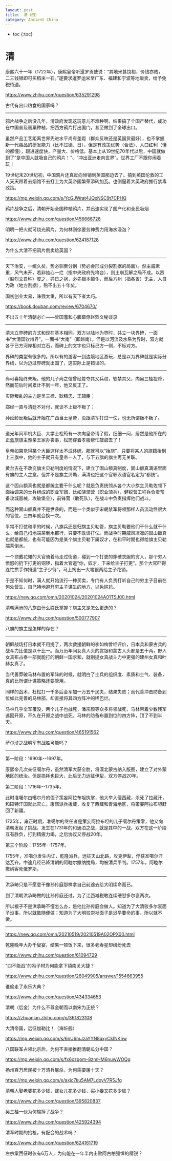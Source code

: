 ```yaml
---
layout: post
title:  清（四）
category: Ancient China 
---
```


* toc
{:toc}

# 清

康熙六十一年（1722年），康熙皇帝听暹罗贡使说：“其地米甚饶裕，价钱亦贱，二三钱银即可买稻米一石。”遂要求暹罗运米至广东、福建和宁波等地贩卖，给予免税待遇。

https://www.zhihu.com/question/635291298

古代有出口粮食的国家吗？

---

鸦片战争之后没几年，清政府发现这玩意儿不难种啊，结果搞了个国产替代，成功在中国普及罂粟种植，把西方鸦片打出国门，甚至做到了全球出口。

虽然产品工艺距离世界先进水平尚有差距（群众反映还是英国货最好），也不掌握新一代毒品的研发能力（比不过德、日），但是有政策优势（合法）、人口红利（懂的都懂），跟进速度快，产量大、价格低。基本上从19世纪70年代以后，中国就做到了“是中国人就吸自己的鸦片！”、“冲出亚洲走向世界”。世界工厂不跟你闹着玩！

19世纪末20世纪初，中国鸦片还真反向倾销到英国那边去了。搞到英国伦敦的工人天天顾着去烟馆不去打工为大英帝国繁荣添砖加瓦。也倒逼着大英政府推行禁毒政策。

https://mp.weixin.qq.com/s/YcGJWrat4JQxNSC9t7CPHQ

鸦片战争之后，清朝开始全国种植鸦片，并迅速实现了国产化和全民吸烟

https://www.zhihu.com/question/456666726

明明一把火就可烧光鸦片，为何林则徐要劳神费力用海水浸泡？

https://www.zhihu.com/question/624187128

为什么大清不把鸦片倒卖给英国？

---

天下治安，一统久矣，势必驯至分剖（势必会形成分裂割据的局面）。然主威素重，风气未开，若非抽心一烂（指中央政府先垮台），则土崩瓦解之局不成。以烈（赵烈文自称）度之，异日之祸，必先根本颠仆，而后方州（指各省）无主，人自为政（地方割据），殆不出五十年矣。

国初创业太易，诛戮太重，所以有天下者太巧。

https://book.douban.com/review/6704670/

不出五十年清朝必亡——曾国藩和心腹幕僚赵烈文秘谈录

---

清末立界碑的方式和现在基本相同。双方以陆地为界时，共立一块界碑，一面书“大清国钦州界”，一面书“大南”（即越南）。但是以河流及水系为界时，双方就各于已方河岸相对立石，而碑上的文字也只标己方一侧，不标对方。

界碑的类型有很多的。所以有的游客一到边境地区游玩，总是以为界碑就是实际分界线，以为迈过界碑就出国了，这实际上是错误的。

---

尚可喜始终未叛，他的儿子尚之信曾经篡夺其父兵权，软禁其父，向吴三桂投降，然而前后时间累计不到一年，他又反正了。

实际叛乱的主力是吴三桂、耿精忠、王辅臣；

郑经一直与清廷不对付，就谈不上叛不叛了；

孙延龄反叛后就开始在广西当土皇帝，没跟清军打过一仗，也无所谓叛不叛了。

---

道光年间军机大臣、大学士松筠有一次向皇帝请了假，细细一问，居然是他所在的正蓝旗旗主豫亲王家办丧事，松筠穿着孝服帮忙敲鼓去了！

皇帝如果觉得某个大臣这样太不成体统，那就可以“抬旗”，只要将某人的旗籍抬到上三旗中，他的主子就只有皇帝一人了，与下五旗的旗主再无关联。

黄台吉在不改变旗主贝勒制度的情况下，建立了固山额真制度，固山额真满语里面有旗的主人之意，但并不是旗主贝勒，满清也把这个官职汉语官名定为“都统”。

这个固山额真也就是都统主要干什么呢？就是负责统领从各个大小旗主贝勒佐领下面抽调来的士兵组成的职业军团，比如骁骑营（职业骑兵），健锐营工程兵负责预备攻城器械，攻破堡垒），前锋营（敢死队），在战斗中负责指挥他们战斗。

而这种固山额真并不是世袭的，而是一个类似于宋朝禁军将领那样人员流动性很大的官位，三四年就会换一次。

平常不打仗和平的时候，八旗兵还是归旗主贝勒管，旗主贝勒要他们干什么就干什么，给自己扫地端茶倒水都行，只要不耽误打仗。而战争时期威风凛凛的固山额真也就是都统，也有可能因为是某个旗主贝勒下属奴才，在和平时期也得给旗主贝勒端茶倒水。

一个顶戴花翎的大官骑着马走过街道，碰到一个打更的穿破衣服的穷人，那个穷人愤怒的扔下打更的铜锣，指着大官道“你，奴才，下来给主子打更”。那个大官吓得连忙拱手作揖道“主子少待”，马上掏出一大笔银两给主子花销。

于是不知何时，满人就开始流行一种买卖，专门有人负责打听自己的穷主子目前在何处营生，自己特地避开穷主子谋生的地方，以免尴尬。

https://new.qq.com/omn/20201024/20201024A01TSJ00.html

清朝满洲的八旗由什么姓氏掌握？旗主又是怎么更迭的？

https://www.zhihu.com/question/500777907

八旗的旗主是怎样的存在？

---

朝鲜战场打日本就不用提了，两次救援朝鲜的李如梅曾经评价，日本兵和蒙古兵的战斗力比值是以十比一。而万历年间女真人头的赏银和蒙古人头都是五十两，野人女真布占泰一部就能打的朝鲜一国求和，就别提女真战斗力中更强的建州女真和叶赫女真了。

当代善莽破马林布置的军阵的时候，就明白了士兵的组织度、素质和士气、装备，真的比所谓计谋策略还要管用。

同样的战术，杜松打一千多后金军加一万五千民夫，结果失败；而代善冲击防备到位如此完善的马林部，却直接将其四方阵冲的稀巴烂。

马林几乎全军覆没，两个儿子也战死，潘宗颜等众多将领战死，马林带着少数残军逃回开原，不久在开原之战中战死。马林的防备布置到位的四方阵，顶了不到半天。

https://www.zhihu.com/question/465191562

萨尔浒之战明军有战胜可能吗？

---

第一阶段：1690年--1697年。

康熙帝几次亲征噶尔丹，虽然清军大获全胜，将漠北蒙古纳入版图，建立了对外蒙地区的统治。但是损耗也巨大，此后无力远征伊犁，双方停战20年。

第二阶段：1716年--1735年。

此时准噶尔由噶尔丹的侄子策妄阿拉布坦执掌，他大举入侵西藏，杀死了拉藏汗，和硕特汗国就此灭亡。康熙派兵援藏，收复了西藏和青海地区，将策妄阿拉布坦赶回了新疆。

1725年，雍正时期，准噶尔的继任者是策妄阿拉布坦的儿子噶尔丹策零，他又向清朝发起了挑战。发生在1731年的和通泊之战，就是其中的一战，双方在这一阶段互有胜负，打到精疲力竭，之后协议又停战20年。

第三个阶段：1755年--1757年。

1755年，准噶尔发生内讧，乾隆派兵，远征天山北路，攻克伊犁，俘获准噶尔汗达瓦齐。中途几经已降清朝的阿睦尔撒纳搅局，均被清兵平判。1757年，阿睦尔撒纳客死俄罗斯。

---

洪承畴只是不愿意干像孙传庭那样拿自己前途去给大明续命而已。

到了清朝洪承畴做的比孙传庭还过，为了江西减税敢连续硬怼多尔衮两次。

所以根子不是洪承畴不懂怎么办，是他比孙传庭会做人。知道为了大清驳多尔衮面子没事，所以就敢随便做；知道为了大明驳崇祯面子是迟早要命的事，所以就不做。

---

https://new.qq.com/omn/20210519/20210519A02OPX00.html

乾隆晚年大办千叟宴，结果一顿饭下来，很多老寿星却纷纷死去

https://www.zhihu.com/question/61094729

“四不能战”的冯子材为何能拿下镇南关大捷？

https://www.zhihu.com/question/26049905/answer/1554663955

谁偷走了永乐大典？

https://www.zhihu.com/question/434334653

清朝（后金）为什么不尊金朝而以南宋为正统？

https://zhuanlan.zhihu.com/p/361823108

大清帝国，远征加勒比！（海圻舰）

https://mp.weixin.qq.com/s/6nU6mJzaYYN8axyCkINKnw

八国联军占领北京后，为何不直接推翻清朝瓜分中国？

https://mp.weixin.qq.com/s/fx6ozgom-8zmHM6nuwWOQg

扬州百万居民被十万清兵屠杀，为何需要屠十天？

https://mp.weixin.qq.com/s/axjc7ku5AM7LdoyV7R5Jfg

清朝人娶老婆花多少钱，嫁女儿花多少钱，买小妾又花多少钱？

https://www.zhihu.com/question/395820837

吴三桂一伙为何输掉了战争？

https://www.zhihu.com/question/425924394

清军时期的抬枪，有配合的战术吗？

https://www.zhihu.com/question/624161719

左宗棠西征时仅有6万人，为何能在一年半内击败阿古柏强悍的精锐？
